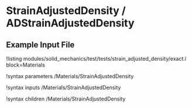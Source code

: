 # StrainAdjustedDensity / ADStrainAdjustedDensity

## Example Input File

!listing modules/solid_mechanics/test/tests/strain_adjusted_density/exact.i block=Materials

!syntax parameters /Materials/StrainAdjustedDensity

!syntax inputs /Materials/StrainAdjustedDensity

!syntax children /Materials/StrainAdjustedDensity
